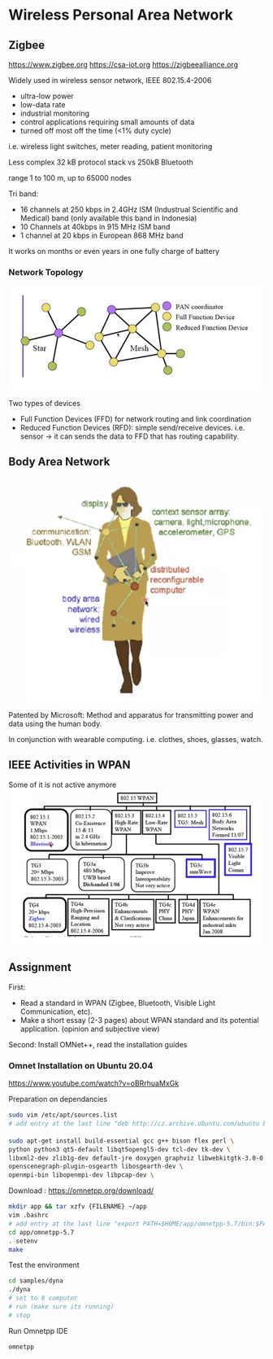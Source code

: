 # Wireless Personal Area Network
## Zigbee
https://www.zigbee.org
https://csa-iot.org
https://zigbeealliance.org

Widely used in wireless sensor network, IEEE 802.15.4-2006
- ultra-low power
- low-data rate
- industrial monitoring
- control applications requiring small amounts of data
- turned off most off the time (<1% duty cycle)

i.e. wireless light switches, meter reading, patient monitoring

Less complex 32 kB protocol stack vs 250kB Bluetooth

range 1 to 100 m, up to 65000 nodes

Tri band:
- 16 channels at 250 kbps in 2.4GHz ISM (Industrual Scientific and Medical) band (only available this band in Indonesia)
- 10 Channels at 40kbps in 915 MHz ISM band
- 1 channel at 20 kbps in European 868 MHz band

It works on months or even years in one fully charge of battery

### Network Topology
![](attachments/Pasted%20image%2020211124125101.png)

Two types of devices 
- Full Function Devices (FFD) for network routing and link coordination
- Reduced Function Devices (RFD): simple send/receive devices. i.e. sensor -> it can sends the data to FFD that has routing capability.

## Body Area Network
 ![](attachments/Pasted%20image%2020211124125412.png)
 
 Patented by Microsoft: Method and apparatus for transmitting power and data using the human body.
 
 In conjunction with wearable computing.
 i.e. clothes, shoes, glasses, watch.
 
 ## IEEE Activities in WPAN
 Some of it is not active anymore
 ![](attachments/Pasted%20image%2020211124125837.png)
 
 ## Assignment
First:
- Read a standard in WPAN (Zigbee, Bluetooth, Visible Light Communication, etc).
 - Make a short essay (2-3 pages) about WPAN standard and its potential application. (opinion and subjective view)

Second:
Install OMNet++, read the installation guides

### Omnet Installation on Ubuntu 20.04
https://www.youtube.com/watch?v=oBRrhuaMxGk

Preparation on dependancies
```bash
sudo vim /etc/apt/sources.list
# add entry at the last line "deb http://cz.archive.ubuntu.com/ubuntu bionic main universe"

sudo apt-get install build-essential gcc g++ bison flex perl \
python python3 qt5-default libqt5opengl5-dev tcl-dev tk-dev \
libxml2-dev zlib1g-dev default-jre doxygen graphviz libwebkitgtk-3.0-0 \
openscenegraph-plugin-osgearth libosgearth-dev \
openmpi-bin libopenmpi-dev libpcap-dev \
```
 
 Download : https://omnetpp.org/download/
```bash
mkdir app && tar xzfv {FILENAME} ~/app
vim .bashrc
# add entry at the last line "export PATH=$HOME/app/omnetpp-5.7/bin:$PATH"
cd app/omnetpp-5.7
. setenv
make
```

Test the environment
```bash
cd samples/dyna
./dyna
# set to 8 computer
# run (make sure its running)
# stop
```

Run Omnetpp IDE
```bash
omnetpp
```